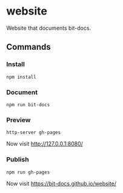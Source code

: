 # website

Website that documents bit-docs.

## Commands

### Install

```
npm install
```

### Document

```
npm run bit-docs
```

### Preview

```
http-server gh-pages
```

Now visit <http://127.0.0.1:8080/>

### Publish

```
npm run gh-pages
```

Now visit <https://bit-docs.github.io/website/>
